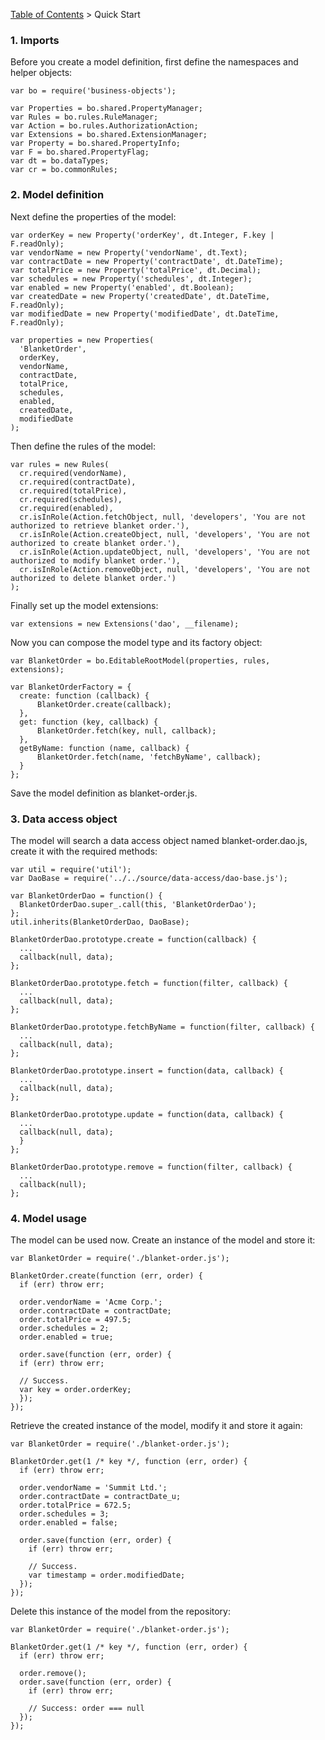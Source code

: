 [Table of Contents](tutorial-toc.html) > Quick Start

### 1. Imports

Before you create a model definition, first define the namespaces and helper objects:

```
var bo = require('business-objects');

var Properties = bo.shared.PropertyManager;
var Rules = bo.rules.RuleManager;
var Action = bo.rules.AuthorizationAction;
var Extensions = bo.shared.ExtensionManager;
var Property = bo.shared.PropertyInfo;
var F = bo.shared.PropertyFlag;
var dt = bo.dataTypes;
var cr = bo.commonRules;
```

### 2. Model definition

Next define the properties of the model:

```
var orderKey = new Property('orderKey', dt.Integer, F.key | F.readOnly);
var vendorName = new Property('vendorName', dt.Text);
var contractDate = new Property('contractDate', dt.DateTime);
var totalPrice = new Property('totalPrice', dt.Decimal);
var schedules = new Property('schedules', dt.Integer);
var enabled = new Property('enabled', dt.Boolean);
var createdDate = new Property('createdDate', dt.DateTime, F.readOnly);
var modifiedDate = new Property('modifiedDate', dt.DateTime, F.readOnly);

var properties = new Properties(
  'BlanketOrder',
  orderKey,
  vendorName,
  contractDate,
  totalPrice,
  schedules,
  enabled,
  createdDate,
  modifiedDate
);
```

Then define the rules of the model:

```
var rules = new Rules(
  cr.required(vendorName),
  cr.required(contractDate),
  cr.required(totalPrice),
  cr.required(schedules),
  cr.required(enabled),
  cr.isInRole(Action.fetchObject, null, 'developers', 'You are not authorized to retrieve blanket order.'),
  cr.isInRole(Action.createObject, null, 'developers', 'You are not authorized to create blanket order.'),
  cr.isInRole(Action.updateObject, null, 'developers', 'You are not authorized to modify blanket order.'),
  cr.isInRole(Action.removeObject, null, 'developers', 'You are not authorized to delete blanket order.')
);
```

Finally set up the model extensions:

```
var extensions = new Extensions('dao', __filename);
```

Now you can compose the model type and its factory object:

```
var BlanketOrder = bo.EditableRootModel(properties, rules, extensions);

var BlanketOrderFactory = {
  create: function (callback) {
      BlanketOrder.create(callback);
  },
  get: function (key, callback) {
      BlanketOrder.fetch(key, null, callback);
  },
  getByName: function (name, callback) {
      BlanketOrder.fetch(name, 'fetchByName', callback);
  }
};
```

Save the model definition as blanket-order.js.

### 3. Data access object

The model will search a data access object named blanket-order.dao.js,
create it with the required methods:

```
var util = require('util');
var DaoBase = require('../../source/data-access/dao-base.js');

var BlanketOrderDao = function() {
  BlanketOrderDao.super_.call(this, 'BlanketOrderDao');
};
util.inherits(BlanketOrderDao, DaoBase);

BlanketOrderDao.prototype.create = function(callback) {
  ...
  callback(null, data);
};

BlanketOrderDao.prototype.fetch = function(filter, callback) {
  ...
  callback(null, data);
};

BlanketOrderDao.prototype.fetchByName = function(filter, callback) {
  ...
  callback(null, data);
};

BlanketOrderDao.prototype.insert = function(data, callback) {
  ...
  callback(null, data);
};

BlanketOrderDao.prototype.update = function(data, callback) {
  ...
  callback(null, data);
  }
};

BlanketOrderDao.prototype.remove = function(filter, callback) {
  ...
  callback(null);
};
```

### 4. Model usage

The model can be used now. Create an instance of the model and store it:

```
var BlanketOrder = require('./blanket-order.js');

BlanketOrder.create(function (err, order) {
  if (err) throw err;

  order.vendorName = 'Acme Corp.';
  order.contractDate = contractDate;
  order.totalPrice = 497.5;
  order.schedules = 2;
  order.enabled = true;

  order.save(function (err, order) {
  if (err) throw err;

  // Success.
  var key = order.orderKey;
  });
});
```

Retrieve the created instance of the model, modify it and store it again:

```
var BlanketOrder = require('./blanket-order.js');

BlanketOrder.get(1 /* key */, function (err, order) {
  if (err) throw err;

  order.vendorName = 'Summit Ltd.';
  order.contractDate = contractDate_u;
  order.totalPrice = 672.5;
  order.schedules = 3;
  order.enabled = false;

  order.save(function (err, order) {
    if (err) throw err;

    // Success.
    var timestamp = order.modifiedDate;
  });
});
```

Delete this instance of the model from the repository:

```
var BlanketOrder = require('./blanket-order.js');

BlanketOrder.get(1 /* key */, function (err, order) {
  if (err) throw err;

  order.remove();
  order.save(function (err, order) {
    if (err) throw err;

    // Success: order === null
  });
});
```

